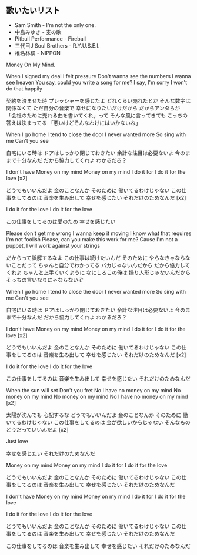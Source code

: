 ## 歌いたいリスト

- Sam Smith - I'm not the only one.
- 中島みゆき - 麦の歌 
- Pitbull Performance - Fireball
- 三代目J Soul Brothers - R.Y.U.S.E.I.
- 椎名林檎 - NIPPON

Money On My Mind.

When I signed my deal
I felt pressure
Don't wanna see the numbers
I wanna see heaven
You say, could you write a song for me?
I say, I'm sorry I won't do that happily

契約を済ませた時
プレッシャーを感じたよ
どれくらい売れたとか
そんな数字は関係なくて
ただ自分の音楽で
幸せになりたいだけだから
だからアンタらが
「会社のために売れる曲を書いてくれ」って
そんな風に言ってきても
こっちの答えは決まってる
「悪いけどそんなわけにはいかないね」

When I go home
I tend to close the door
I never wanted more
So sing with me
Can't you see

自宅にいる時は
ドアはしっかり閉じておきたい
余計な注目は必要ないよ
今のままで十分なんだ
だから協力してくれよ
わかるだろ？

I don't have
Money on my mind
Money on my mind
I do it for
I do it for the love
[x2]

どうでもいいんだよ
金のことなんか
そのために
働いてるわけじゃない
この仕事をしてるのは
音楽を生み出して
幸せを感じたい
それだけのためなんだ
[x2]

I do it for the love
I do it for the love

この仕事をしてるのは愛のため
幸せを感じたい

Please don't get me wrong
I wanna keep it moving
I know what that requires
I'm not foolish
Please, can you make this work for me?
Cause I'm not a puppet, I will work against your strings

だからって誤解するなよ
この仕事は続けたいんだ
そのために
やらなきゃならないことだって
ちゃんと自分でわかってる
バカじゃないんだから
だから協力してくれよ
ちゃんと上手くいくように
なにしろこの俺は
操り人形じゃないんだから
そっちの言いなりにゃならないぞ

When I go home
I tend to close the door
I never wanted more
So sing with me
Can't you see

自宅にいる時は
ドアはしっかり閉じておきたい
余計な注目は必要ないよ
今のままで十分なんだ
だから協力してくれよ
わかるだろ？


I don't have
Money on my mind
Money on my mind
I do it for
I do it for the love
[x2]

どうでもいいんだよ
金のことなんか
そのために
働いてるわけじゃない
この仕事をしてるのは
音楽を生み出して
幸せを感じたい
それだけのためなんだ
[x2]

I do it for the love
I do it for the love

この仕事をしてるのは
音楽を生み出して
幸せを感じたい
それだけのためなんだ

When the sun will set
Don't you fret
No I have no money on my mind
No money on my mind
No money on my mind
No I have no money on my mind
[x2]

太陽が沈んでも
心配するな
どうでもいいんだよ
金のことなんか
そのために
働いてるわけじゃない
この仕事をしてるのは
金が欲しいからじゃない
そんなもの
どうだっていいんだよ
[x2]

Just love

幸せを感じたい
それだけのためなんだ

Money on my mind
Money on my mind
I do it for
I do it for the love

どうでもいいんだよ
金のことなんか
そのために
働いてるわけじゃない
この仕事をしてるのは
音楽を生み出して
幸せを感じたい
それだけのためなんだ

I don't have
Money on my mind
Money on my mind
I do it for
I do it for the love

I do it for the love
I do it for the love

どうでもいいんだよ
金のことなんか
そのために
働いてるわけじゃない
この仕事をしてるのは
音楽を生み出して
幸せを感じたい
それだけのためなんだ

この仕事をしてるのは
音楽を生み出して
幸せを感じたい
それだけのためなんだ
